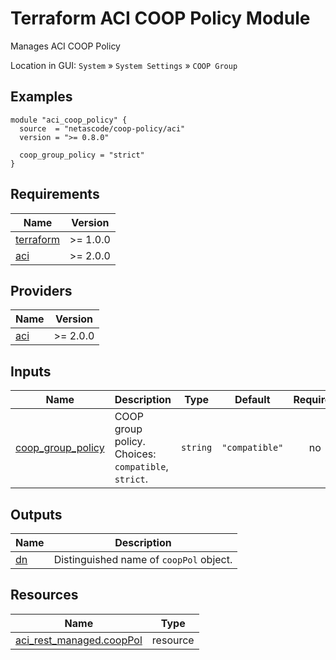 <!-- BEGIN_TF_DOCS -->
# Terraform ACI COOP Policy Module

Manages ACI COOP Policy

Location in GUI:
`System` » `System Settings` » `COOP Group`

## Examples

```hcl
module "aci_coop_policy" {
  source  = "netascode/coop-policy/aci"
  version = ">= 0.8.0"

  coop_group_policy = "strict"
}
```

## Requirements

| Name | Version |
|------|---------|
| <a name="requirement_terraform"></a> [terraform](#requirement\_terraform) | >= 1.0.0 |
| <a name="requirement_aci"></a> [aci](#requirement\_aci) | >= 2.0.0 |

## Providers

| Name | Version |
|------|---------|
| <a name="provider_aci"></a> [aci](#provider\_aci) | >= 2.0.0 |

## Inputs

| Name | Description | Type | Default | Required |
|------|-------------|------|---------|:--------:|
| <a name="input_coop_group_policy"></a> [coop\_group\_policy](#input\_coop\_group\_policy) | COOP group policy. Choices: `compatible`, `strict`. | `string` | `"compatible"` | no |

## Outputs

| Name | Description |
|------|-------------|
| <a name="output_dn"></a> [dn](#output\_dn) | Distinguished name of `coopPol` object. |

## Resources

| Name | Type |
|------|------|
| [aci_rest_managed.coopPol](https://registry.terraform.io/providers/CiscoDevNet/aci/latest/docs/resources/rest_managed) | resource |
<!-- END_TF_DOCS -->